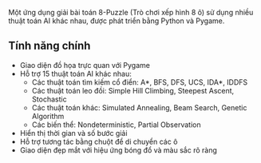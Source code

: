 Một ứng dụng giải bài toán 8-Puzzle (Trò chơi xếp hình 8 ô) sử dụng nhiều thuật toán AI khác nhau, được phát triển bằng Python và Pygame.

## Tính năng chính

- Giao diện đồ họa trực quan với Pygame
- Hỗ trợ 15 thuật toán AI khác nhau:
  - Các thuật toán tìm kiếm cổ điển: A*, BFS, DFS, UCS, IDA*, IDDFS
  - Các thuật toán leo đồi: Simple Hill Climbing, Steepest Ascent, Stochastic
  - Các thuật toán khác: Simulated Annealing, Beam Search, Genetic Algorithm
  - Các biến thể: Nondeterministic, Partial Observation
- Hiển thị thời gian và số bước giải
- Hỗ trợ tương tác bằng chuột để di chuyển các ô
- Giao diện đẹp mắt với hiệu ứng bóng đổ và màu sắc rõ ràng
